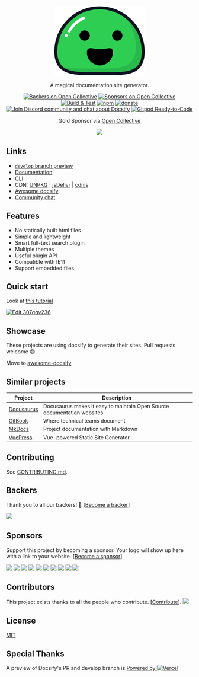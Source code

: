 <p align="center">
  <a href="https://docsify.js.org">
    <img alt="docsify" src="https://raw.githubusercontent.com/docsifyjs/docsify/develop/docs/_media/icon.svg">
  </a>
</p>

<p align="center">
  A magical documentation site generator.
</p>

<p align="center">
  <a href="#backers"><img alt="Backers on Open Collective" src="https://opencollective.com/docsify/backers/badge.svg?style=flat-square"></a>
  <a href="#sponsors">
    <img alt="Sponsors on Open Collective" src="https://opencollective.com/docsify/sponsors/badge.svg?style=flat-square"></a>
  <a href="https://github.com/docsifyjs/docsify/actions/workflows/test.yml"><img src="https://github.com/docsifyjs/docsify/actions/workflows/test.yml/badge.svg" alt="Build & Test"></a>
  <a href="https://www.npmjs.com/package/docsify"><img alt="npm" src="https://img.shields.io/npm/v/docsify.svg?style=flat-square"></a>
  <a href="https://github.com/QingWei-Li/donate"><img alt="donate" src="https://img.shields.io/badge/%24-donate-ff69b4.svg?style=flat-square"></a>
  <a href="https://discord.gg/3NwKFyR"><img alt="Join Discord community and chat about Docsify" src="https://img.shields.io/discord/713647066802421792.svg?label=&logo=discord&logoColor=ffffff&color=7389D8&labelColor=6A7EC2&cacheSeconds=60"></a>
  <a href="https://gitpod.io/#https://github.com/docsifyjs/docsify"><img src="https://img.shields.io/badge/Gitpod-ready--to--code-blue?logo=gitpod" alt="Gitpod Ready-to-Code"></a>
</p>

<p align="center">Gold Sponsor via <a href="https://opencollective.com/docsify">Open Collective</a></p>

<p align="center">
  <a href="https://opencollective.com/docsify/order/3254">
    <img src="https://opencollective.com/docsify/tiers/gold-sponsor.svg?avatarHeight=36">
  </a>
</p>

## Links

- [`develop` branch preview](https://docsify-preview.vercel.app/)
- [Documentation](https://docsify.js.org)
- [CLI](https://github.com/docsifyjs/docsify-cli)
- CDN: [UNPKG](https://unpkg.com/docsify/) | [jsDelivr](https://cdn.jsdelivr.net/npm/docsify/) | [cdnjs](https://cdnjs.com/libraries/docsify)
- [Awesome docsify](https://github.com/docsifyjs/awesome-docsify)
- [Community chat](https://discord.gg/3NwKFyR)

## Features

- No statically built html files
- Simple and lightweight
- Smart full-text search plugin
- Multiple themes
- Useful plugin API
- Compatible with IE11
- Support embedded files

## Quick start

Look at [this tutorial](https://docsify.js.org/#/quickstart)

[![Edit 307qqv236](https://codesandbox.io/static/img/play-codesandbox.svg)](https://codesandbox.io/s/307qqv236)

## Showcase

These projects are using docsify to generate their sites. Pull requests welcome :blush:

Move to [awesome-docsify](https://github.com/docsifyjs/awesome-docsify#showcase)

## Similar projects

| Project                                          | Description                              |
| ------------------------------------------------ | ---------------------------------------- |
| [Docusaurus](https://docusaurus.io) | Docusaurus makes it easy to maintain Open Source documentation websites |
| [GitBook](https://www.gitbook.com) | Where technical teams document |
| [MkDocs](https://www.mkdocs.org) | Project documentation with Markdown |
| [VuePress](https://vuepress.vuejs.org) | Vue-powered Static Site Generator |

## Contributing

See [CONTRIBUTING.md](./CONTRIBUTING.md).

## Backers

Thank you to all our backers! 🙏 [[Become a backer](https://opencollective.com/docsify#backers)]

<a href="https://opencollective.com/docsify#backers" target="_blank"><img src="https://opencollective.com/docsify/backers.svg?width=890"></a>

## Sponsors

Support this project by becoming a sponsor. Your logo will show up here with a link to your website. [[Become a sponsor](https://opencollective.com/docsify#silver-sponsors)]

<a href="https://opencollective.com/docsify/silver-sponsors/0/website" target="_blank"><img src="https://opencollective.com/docsify/silver-sponsors/0/avatar.svg"></a>
<a href="https://opencollective.com/docsify/silver-sponsors/1/website" target="_blank"><img src="https://opencollective.com/docsify/silver-sponsors/1/avatar.svg"></a>
<a href="https://opencollective.com/docsify/silver-sponsors/2/website" target="_blank"><img src="https://opencollective.com/docsify/silver-sponsors/2/avatar.svg"></a>
<a href="https://opencollective.com/docsify/silver-sponsors/3/website" target="_blank"><img src="https://opencollective.com/docsify/silver-sponsors/3/avatar.svg"></a>
<a href="https://opencollective.com/docsify/silver-sponsors/4/website" target="_blank"><img src="https://opencollective.com/docsify/silver-sponsors/4/avatar.svg"></a>
<a href="https://opencollective.com/docsify/silver-sponsors/5/website" target="_blank"><img src="https://opencollective.com/docsify/silver-sponsors/5/avatar.svg"></a>
<a href="https://opencollective.com/docsify/silver-sponsors/6/website" target="_blank"><img src="https://opencollective.com/docsify/silver-sponsors/6/avatar.svg"></a>
<a href="https://opencollective.com/docsify/silver-sponsors/7/website" target="_blank"><img src="https://opencollective.com/docsify/silver-sponsors/7/avatar.svg"></a>
<a href="https://opencollective.com/docsify/silver-sponsors/8/website" target="_blank"><img src="https://opencollective.com/docsify/silver-sponsors/8/avatar.svg"></a>
<a href="https://opencollective.com/docsify/silver-sponsors/9/website" target="_blank"><img src="https://opencollective.com/docsify/silver-sponsors/9/avatar.svg"></a>

## Contributors

This project exists thanks to all the people who contribute. [[Contribute](CONTRIBUTING.md)].
<a href="https://github.com/docsifyjs/docsify/graphs/contributors"><img src="https://opencollective.com/docsify/contributors.svg?width=890" /></a>

## License

[MIT](LICENSE)

## Special Thanks

A preview of Docsify's PR and develop branch is <a href="https://vercel.com/?utm_source=docsifyjs&utm_campaign=oss" target="_blank">Powered by <img src="https://cdn.jsdelivr.net/gh/docsifyjs/docsify/docs/_media/vercel_logo.svg" alt="Vercel" width="133px"></a>
